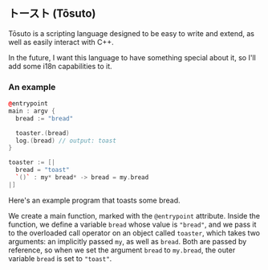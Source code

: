 ## トースト (Tōsuto)

Tōsuto is a scripting language designed to be easy to write and extend, as well
as easily interact with C++.

In the future, I want this language to have something special about it, so I'll
add some i18n capabilities to it.

### An example
```c++
@entrypoint
main : argv {
  bread := "bread"

  toaster.(bread)
  log.(bread) // output: toast
}

toaster := [|
  bread = "toast"
  `()` : my* bread* -> bread = my.bread
|]
```

Here's an example program that toasts some bread.

We create a main function, marked with the ``@entrypoint`` attribute. Inside the
function, we define a variable ``bread`` whose value is ``"bread"``, and we
pass it to the overloaded call operator on an object called ``toaster``, which
takes two arguments: an implicitly passed ``my``, as well as ``bread``. Both are
passed by reference, so when we set the argument ``bread`` to ``my.bread``, the
outer variable ``bread`` is set to ``"toast"``.
